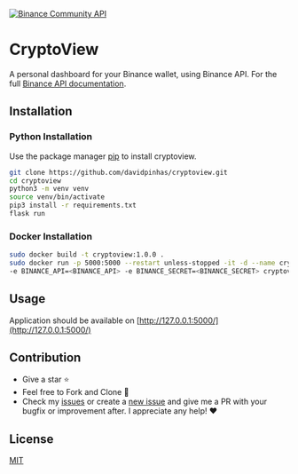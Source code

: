 [![Binance Community API](https://cdn.discordapp.com/attachments/569865969120575519/718166995354255370/binance-api-black.png)](https://dev.binance.vision/)
# CryptoView
A personal dashboard for your Binance wallet, using Binance API.
For the full [Binance API documentation](https://python-binance.readthedocs.io/en/latest/binance.html).

## Installation
### Python Installation
Use the package manager [pip](https://pip.pypa.io/en/stable/) to install cryptoview.

```bash
git clone https://github.com/davidpinhas/cryptoview.git
cd cryptoview
python3 -m venv venv
source venv/bin/activate
pip3 install -r requirements.txt
flask run
```

### Docker Installation

```bash
sudo docker build -t cryptoview:1.0.0 .
sudo docker run -p 5000:5000 --restart unless-stopped -it -d --name cryptoview \
-e BINANCE_API=<BINANCE_API> -e BINANCE_SECRET=<BINANCE_SECRET> cryptoview:1.0.0
```

## Usage

Application should be available on [http://127.0.0.1:5000/](http://127.0.0.1:5000/)

## Contribution
- Give a star :star:
- Feel free to Fork and Clone :beers:
- Check my [issues](https://github.com/davidpinhas/cryptoview/issues) or create a [new issue](https://github.com/davidpinhas/cryptoview/issues/new) and give me a PR with your bugfix or improvement after. I appreciate any help! ❤️

## License
[MIT](https://choosealicense.com/licenses/mit/)